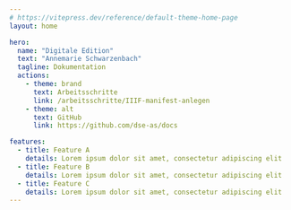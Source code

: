```yaml
---
# https://vitepress.dev/reference/default-theme-home-page
layout: home

hero:
  name: "Digitale Edition"
  text: "Annemarie Schwarzenbach"
  tagline: Dokumentation
  actions:
    - theme: brand
      text: Arbeitsschritte
      link: /arbeitsschritte/IIIF-manifest-anlegen
    - theme: alt
      text: GitHub
      link: https://github.com/dse-as/docs

features:
  - title: Feature A
    details: Lorem ipsum dolor sit amet, consectetur adipiscing elit
  - title: Feature B
    details: Lorem ipsum dolor sit amet, consectetur adipiscing elit
  - title: Feature C
    details: Lorem ipsum dolor sit amet, consectetur adipiscing elit
---
```


